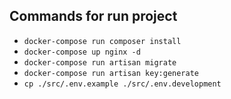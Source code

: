 ## Commands for run project

- `docker-compose run composer install`
- `docker-compose up nginx -d`
- `docker-compose run artisan migrate`
- `docker-compose run artisan key:generate`
- `cp ./src/.env.example ./src/.env.development`

